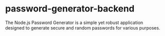 # password-generator-backend
The Node.js Password Generator is a simple yet robust application designed to generate secure and random passwords for various purposes.
